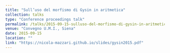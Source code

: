 ```yaml
---
title: "Sull’uso del morfismo di Gysin in aritmetica"
collection: talks
type: "Conference proceedings talk"
permalink: /talks/2015-09-15-sulluso-del-morfismo-di-gysin-in-aritmetica
venue: "Convegno U.M.I., Siena"
date: 2015-09-15
location: ""
link: "https://nicola-mazzari.github.io/slides/gysin2015.pdf"
---
```

